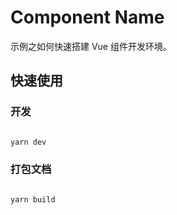 # Component Name

示例之如何快速搭建 Vue 组件开发环境。


## 快速使用

### 开发

```bash

yarn dev

```

### 打包文档

```bash

yarn build

```
